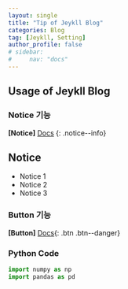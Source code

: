 ```yaml
---
layout: single
title: "Tip of Jeykll Blog"
categories: Blog
tag: [Jeykll, Setting]
author_profile: false
# sidebar:
#     nav: "docs"
---
```


## Usage of Jeykll Blog

### Notice 기능

**[Notice]** [Docs](https://mmistakes.github.io/minimal-mistakes/docs/utility-classes/#notices)
{: .notice--info}

<div class="notice--success">
<h2>Notice</h2>
<ul>
    <li>Notice 1</li>
    <li>Notice 2</li>
    <li>Notice 3</li>
</ul>
</div>

### Button 기능
**[Button]** [Docs](https://mmistakes.github.io/minimal-mistakes/docs/utility-classes/#buttons){: .btn .btn--danger}


### Python Code
```python
import numpy as np
import pandas as pd
```